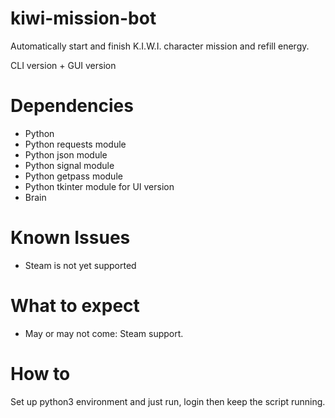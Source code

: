 # kiwi-mission-bot
Automatically start and finish K.I.W.I. character mission and refill energy.

CLI version + GUI version

# Dependencies
- Python
- Python requests module
- Python json module
- Python signal module
- Python getpass module
- Python tkinter module for UI version
- Brain

# Known Issues
- Steam is not yet supported

# What to expect
- May or may not come: Steam support.

# How to
Set up python3 environment and just run, login then keep the script running.

